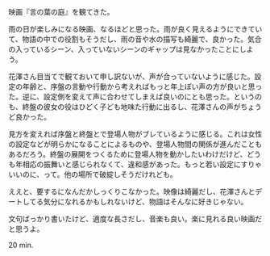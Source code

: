 映画『言の葉の庭』を観てきた。

雨の日が楽しみになる映画、なるほどと思った。雨が良く見えるようにできていて、物語の中での役割もそうだし、雨の音や水の描写も綺麗で、良かった。気合の入っているシーン、入っていないシーンのギャップは見なかったことにしよう。

花澤さん目当てで観ておいて申し訳ないが、声が合っていないように感じた。設定の年齢と、序盤の言動や行動から考えればもっと年上ぽい声の方が良いと思った。逆に、設定側を変えて声に合わせてしまえば良いのにとも思った。というのも、終盤の彼女の役はひどく子ども地味た行動に出るし、花澤さんの声がちょうど良かった。

見方を変えれば序盤と終盤とで登場人物がブレているように感じる。これは女性の設定などが明らかになることによるものや、登場人物間の関係が進んだこともあるだろう。終盤の展開をつくるために登場人物を動かしたいわけだけど、どうも年相応の振舞いと感じられなくて、違和感があった。もっと若い設定にすりゃいいのに、って。他の場所で破綻しそうだけれども。

ええと、要するになんだかしっくりこなかった。映像は綺麗だし、花澤さんとデートしてる気分になれるかもしれないけど、物語はそんなに好きじゃない。

文句ばっかり書いたけど、適度な長さだし、音楽も良い。楽に見れる良い映画だと思うよ。

20 min.
